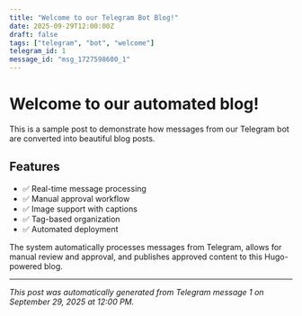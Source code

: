 ```yaml
---
title: "Welcome to our Telegram Bot Blog!"
date: 2025-09-29T12:00:00Z
draft: false
tags: ["telegram", "bot", "welcome"]
telegram_id: 1
message_id: "msg_1727598600_1"
---
```


# Welcome to our automated blog!

This is a sample post to demonstrate how messages from our Telegram bot are converted into beautiful blog posts.

## Features

- ✅ Real-time message processing
- ✅ Manual approval workflow
- ✅ Image support with captions
- ✅ Tag-based organization
- ✅ Automated deployment

The system automatically processes messages from Telegram, allows for manual review and approval, and publishes approved content to this Hugo-powered blog.

---
*This post was automatically generated from Telegram message 1 on September 29, 2025 at 12:00 PM.*
